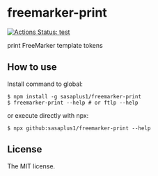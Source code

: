 # freemarker-print

[![Actions Status: test](https://github.com/sasaplus1/freemarker-print/workflows/test/badge.svg)](https://github.com/sasaplus1/freemarker-print/actions?query=workflow%3A"test")

print FreeMarker template tokens

## How to use

Install command to global:

```console
$ npm install -g sasaplus1/freemarker-print
$ freemarker-print --help # or ftlp --help
```

or execute directly with npx:

```console
$ npx github:sasaplus1/freemarker-print --help
```

## License

The MIT license.
